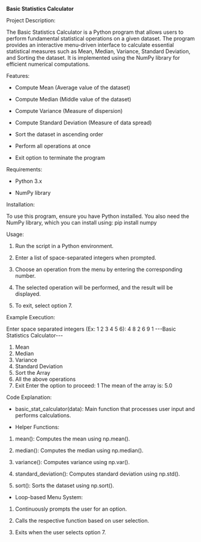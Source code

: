 **Basic Statistics Calculator**

Project Description:

The Basic Statistics Calculator is a Python program that allows users to perform fundamental statistical operations on a given dataset. The program provides an interactive menu-driven interface to calculate essential statistical measures such as Mean, Median, Variance, Standard Deviation, and Sorting the dataset. It is implemented using the NumPy library for efficient numerical computations.

Features:

* Compute Mean (Average value of the dataset)

* Compute Median (Middle value of the dataset)

* Compute Variance (Measure of dispersion)

* Compute Standard Deviation (Measure of data spread)

* Sort the dataset in ascending order

* Perform all operations at once

* Exit option to terminate the program

Requirements:

* Python 3.x

* NumPy library

Installation:

To use this program, ensure you have Python installed. You also need the NumPy library, which you can install using: pip install numpy

Usage:

1. Run the script in a Python environment.

2. Enter a list of space-separated integers when prompted.

3. Choose an operation from the menu by entering the corresponding number.

4. The selected operation will be performed, and the result will be displayed.

5. To exit, select option 7.

Example Execution:

Enter space separated integers (Ex: 1 2 3 4 5 6): 4 8 2 6 9 1
---Basic Statistics Calculator---
1. Mean
2. Median
3. Variance
4. Standard Deviation
5. Sort the Array
6. All the above operations
7. Exit
Enter the option to proceed: 1
The mean of the array is: 5.0

Code Explanation:

* basic_stat_calculator(data): Main function that processes user input and performs calculations.

* Helper Functions:

1. mean(): Computes the mean using np.mean().

2. median(): Computes the median using np.median().

3. variance(): Computes variance using np.var().

4. standard_deviation(): Computes standard deviation using np.std().

5. sort(): Sorts the dataset using np.sort().

* Loop-based Menu System:

1. Continuously prompts the user for an option.

2. Calls the respective function based on user selection.

3. Exits when the user selects option 7.
